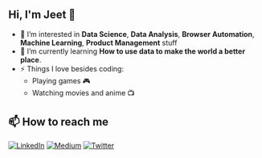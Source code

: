 ## Hi, I'm Jeet 👋

- 🔭 I’m interested in **Data Science**, **Data Analysis**, **Browser Automation**, **Machine Learning**, **Product Management** stuff
- 🌱 I’m currently learning **How to use data to make the world a better place**.
- ⚡ Things I love besides coding:
  * Playing games 🎮
  * Watching movies and anime 📺


## 📫 How to reach me 
[![LinkedIn](https://img.shields.io/badge/LinkedIn-%230077B5.svg?logo=linkedin&logoColor=white)](https://linkedin.com/in/jeetrupareliya) [![Medium](https://img.shields.io/badge/Medium-12100E?logo=medium&logoColor=white)](https://medium.com/@jeetrupareliya) [![Twitter](https://img.shields.io/badge/Twitter-%231DA1F2.svg?logo=Twitter&logoColor=white)](https://twitter.com/jeetrupareliya) 
